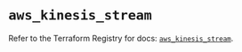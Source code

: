 # `aws_kinesis_stream`

Refer to the Terraform Registry for docs: [`aws_kinesis_stream`](https://registry.terraform.io/providers/hashicorp/aws/6.9.0/docs/resources/kinesis_stream).
